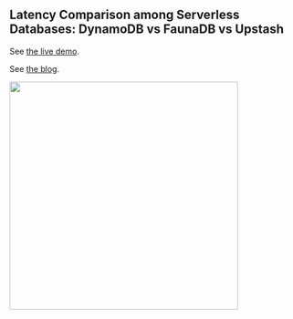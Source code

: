 ## Latency Comparison among Serverless Databases: DynamoDB vs FaunaDB vs Upstash 


See [the live demo](https://news-app-two-omega.vercel.app/).

See [the blog](https://blog.upstash.com/latency-comparison).



<img src="https://blog.upstash.com/img/blog/serverless-databases.jpeg" width=400 />
